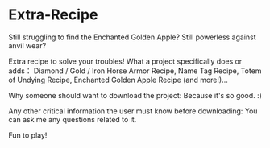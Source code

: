 # Extra-Recipe
Still struggling to find the Enchanted Golden Apple? Still powerless against anvil wear?

Extra recipe to solve your troubles! What a project specifically does or adds： Diamond / Gold / Iron Horse Armor Recipe, Name Tag Recipe, Totem of Undying Recipe, Enchanted Golden Apple Recipe (and more!)...

Why someone should want to download the project: Because it's so good. :)

Any other critical information the user must know before downloading: You can ask me any questions related to it.

Fun to play!